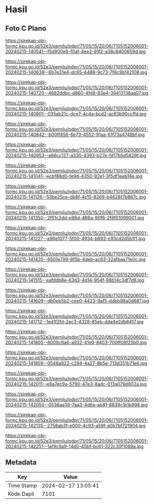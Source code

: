 # Hasil

## Foto C Plano

https://sirekap-obj-formc.kpu.go.id/52e3/pemilu/pdpr/71/05/15/20/06/7105152006001-20240215-140541--f5d900e9-f0af-4ee2-91f2-a38c8400659d.jpg

https://sirekap-obj-formc.kpu.go.id/52e3/pemilu/pdpr/71/05/15/20/06/7105152006001-20240215-140638--6b7e31e4-dc65-4488-9c73-7f6c9bf42108.jpg

https://sirekap-obj-formc.kpu.go.id/52e3/pemilu/pdpr/71/05/15/20/06/7105152006001-20240215-140720--4682ddbc-d860-4fd8-83e4-39413138aa07.jpg

https://sirekap-obj-formc.kpu.go.id/52e3/pemilu/pdpr/71/05/15/20/06/7105152006001-20240215-140801--035ab21c-dce7-4c4a-bcd2-ac83b90ccffd.jpg

https://sirekap-obj-formc.kpu.go.id/52e3/pemilu/pdpr/71/05/15/20/06/7105152006001-20240215-140842--b00ff856-6e73-4552-91aa-61f73a4748bf.jpg

https://sirekap-obj-formc.kpu.go.id/52e3/pemilu/pdpr/71/05/15/20/06/7105152006001-20240215-140953--a66cc127-a330-4393-b27e-fd17b5d5829f.jpg

https://sirekap-obj-formc.kpu.go.id/52e3/pemilu/pdpr/71/05/15/20/06/7105152006001-20240215-141041--ecbf88d0-fe9d-4350-92e1-3f5df1eeb14e.jpg

https://sirekap-obj-formc.kpu.go.id/52e3/pemilu/pdpr/71/05/15/20/06/7105152006001-20240215-141126--53be25ce-db8f-4c15-8269-b4628f7b867c.jpg

https://sirekap-obj-formc.kpu.go.id/52e3/pemilu/pdpr/71/05/15/20/06/7105152006001-20240215-141350--2f51c2dd-e98d-466a-90f6-2f8f01099001.jpg

https://sirekap-obj-formc.kpu.go.id/52e3/pemilu/pdpr/71/05/15/20/06/7105152006001-20240215-141227--a96e1077-5f00-4934-b892-c93cd2d5b1f1.jpg

https://sirekap-obj-formc.kpu.go.id/52e3/pemilu/pdpr/71/05/15/20/06/7105152006001-20240215-141435--6501e799-8f5b-4deb-ac63-32afbaa71e0c.jpg

https://sirekap-obj-formc.kpu.go.id/52e3/pemilu/pdpr/71/05/15/20/06/7105152006001-20240215-141515--eafddb8e-63d3-4d14-954f-98b14c3df7d8.jpg

https://sirekap-obj-formc.kpu.go.id/52e3/pemilu/pdpr/71/05/15/20/06/7105152006001-20240215-141609--db0eb5b2-cee0-4423-9af5-ddbb98a0d687.jpg

https://sirekap-obj-formc.kpu.go.id/52e3/pemilu/pdpr/71/05/15/20/06/7105152006001-20240215-141712--1ed1f2fd-2ec3-4328-85eb-dda4e2db6417.jpg

https://sirekap-obj-formc.kpu.go.id/52e3/pemilu/pdpr/71/05/15/20/06/7105152006001-20240215-141805--6009c6a6-a932-41e0-8403-700ff08f25b0.jpg

https://sirekap-obj-formc.kpu.go.id/52e3/pemilu/pdpr/71/05/15/20/06/7105152006001-20240215-141859--0548a922-c294-4a27-8b5e-713d351b71e6.jpg

https://sirekap-obj-formc.kpu.go.id/52e3/pemilu/pdpr/71/05/15/20/06/7105152006001-20240215-142011--e8a7ec9a-5790-47e3-8adc-013a079d802a.jpg

https://sirekap-obj-formc.kpu.go.id/52e3/pemilu/pdpr/71/05/15/20/06/7105152006001-20240215-142050--0536aa39-7aa3-4d6a-ab81-8839c1b1b998.jpg

https://sirekap-obj-formc.kpu.go.id/52e3/pemilu/pdpr/71/05/15/20/06/7105152006001-20240215-142135--2758ab3f-e000-4c93-a59f-a0b7bf721904.jpg

https://sirekap-obj-formc.kpu.go.id/52e3/pemilu/pdpr/71/05/15/20/06/7105152006001-20240215-142251--1af9c9a9-14d0-45bf-bc61-322c30f1089a.jpg


## Metadata

| Key        | Value               |
| ---------- | ------------------- |
| Time Stamp | 2024-02-17 13:05:41 |
| Kode Dapil | 7101                |



